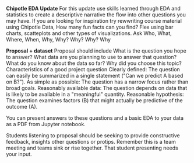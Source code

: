 **Chipotle EDA Update**
For this update use skills learned through EDA and statistics to create a descriptive narrative the flow into other questions you may have. 
If you are looking for inspiration try rewwriting course material using Chipotle Data, How many fun facts can you find? Flex using bar charts, scatteplots and other types of visualizations. 
Ask Who, What, Where, When, Why, Why? Why? Why? Why

**Proposal + dataset**
Proposal should include
    What is the question you hope to answer?
    What data are you planning to use to answer that question?
    What do you know about the data so far?
    Why did you choose this topic?
Characteristics of a good project question
    Clearly defined: The question can easily be summarized in a single statement ("Can we predict A based on B?").
    As simple as possible: The question has a narrow focus rather than broad goals.
    Reasonably available data: The question depends on data that is likely to be available in a "meaningful" quantity.
    Reasonable hypothesis: The question examines factors (B) that might actually be predictive of the outcome (A).

You can present answers to these questions and a basic EDA to your data as a PDF from Jupyter notebook. 

Students listening to proposal should be seeking to provide constructive feedback, insights other questions or protips. Remember this is a team meeting and teams sink or rise together. That student presenting needs your input. 
